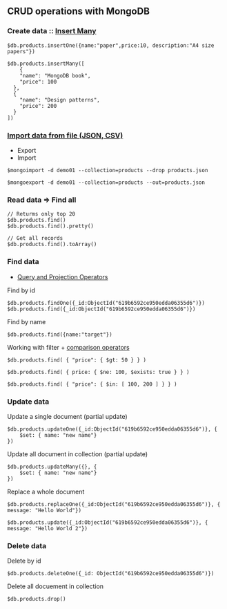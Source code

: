 ## CRUD operations with MongoDB


### Create data :: [Insert Many](https://docs.mongodb.com/manual/reference/method/db.collection.insertMany/)
```
$db.products.insertOne({name:"paper",price:10, description:"A4 size papers"})

$db.products.insertMany([
    {
    "name": "MongoDB book",
    "price": 100
  },
  {
    "name": "Design patterns",
    "price": 200
  }
])
```

### [Import data from file (JSON, CSV)](https://docs.mongodb.com/compass/current/import-export/)
* Export
* Import

```
$mongoimport -d demo01 --collection=products --drop products.json

$mongoexport -d demo01 --collection=products --out=products.json
```

### Read data => Find all
```
// Returms only top 20
$db.products.find()
$db.products.find().pretty()

// Get all records
$db.products.find().toArray()
```

### Find data
* [Query and Projection Operators](https://docs.mongodb.com/manual/reference/operator/query/)

Find by id
```
$db.products.findOne({_id:ObjectId("619b6592ce950edda06355d6")})
$db.products.find({_id:ObjectId("619b6592ce950edda06355d6")})
```

Find by name
```
$db.products.find({name:"target"})
```

Working with filter + [comparison operators](https://docs.mongodb.com/manual/reference/operator/query-comparison/#std-label-query-selectors-comparison)
```
$db.products.find( { "price": { $gt: 50 } } )

$db.products.find( { price: { $ne: 100, $exists: true } } )

$db.products.find( { "price": { $in: [ 100, 200 ] } } )
```

### Update data

Update a single document (partial update)
```
$db.products.updateOne({_id:ObjectId("619b6592ce950edda06355d6")}, {
    $set: { name: "new name"}
})
```

Update all document in collection (partial update)
```
$db.products.updateMany({}, {
    $set: { name: "new name"}
})
```

Replace a whole document
```
$db.products.replaceOne({_id:ObjectId("619b6592ce950edda06355d6")}, { message: "Hello World"})

$db.products.update({_id:ObjectId("619b6592ce950edda06355d6")}, { message: "Hello World 2"})
```

### Delete data
Delete by id
```
$db.products.deleteOne({_id: ObjectId("619b6592ce950edda06355d6")})
```

Delete all docuement in collection
```
$db.products.drop()
```
